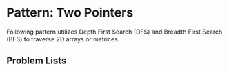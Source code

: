 # Pattern: Two Pointers

Following pattern utilizes Depth First Search (DFS) and Breadth First Search (BFS) to traverse 2D arrays or matrices.

## Problem Lists
